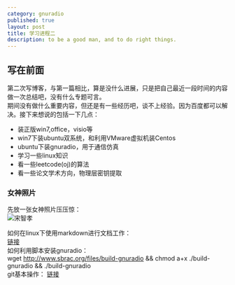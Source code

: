 ```yaml
---
category: gnuradio
published: true
layout: post
title: 学习进程二
description: to be a good man, and to do right things.
---
```



## 写在前面

第二次写博客，与第一篇相比，算是没什么进展，只是把自己最近一段时间的内容做一次总结吧，没有什么专题可言。  
期间没有做什么重要内容，但还是有一些经历吧，谈不上经验。因为百度都可以解决。接下来想说的包括一下几点：  

- 装正版win7,office，visio等
- win7下装ubuntu双系统，和利用VMware虚拟机装Centos
- ubuntu下装gnuradio，用于通信仿真
- 学习一些linux知识
- 看一些leetcode(oj)的算法
- 看一些论文学术方向，物理层密钥提取


### 女神照片

先放一张女神照片压压惊：  
![宋智孝](../images/songzhixiao.jpeg)


如何在linux下使用markdown进行文档工作：  
[链接](http://www.ituring.com.cn/article/10044)  
如何利用脚本安装gnuradio：  
    wget http://www.sbrac.org/files/build-gnuradio && chmod a+x ./build-gnuradio && ./build-gnuradio  
git基本操作：
[链接](http://www.liaoxuefeng.com/wiki/0013739516305929606dd18361248578c67b8067c8c017b000/)